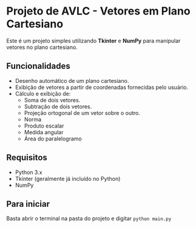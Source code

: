 # Projeto de AVLC - Vetores em Plano Cartesiano

Este é um projeto simples utilizando **Tkinter** e **NumPy** para manipular vetores no plano cartesiano.

## Funcionalidades

- Desenho automático de um plano cartesiano.
- Exibição de vetores a partir de coordenadas fornecidas pelo usuário.
- Cálculo e exibição de:
  - Soma de dois vetores.
  - Subtração de dois vetores.
  - Projeção ortogonal de um vetor sobre o outro.
  - Norma
  - Produto escalar
  - Medida angular
  - Área do paralelogramo


## Requisitos

- Python 3.x
- Tkinter (geralmente já incluído no Python)
- NumPy

## Para iniciar

Basta abrir o terminal na pasta do projeto e digitar `python main.py`

